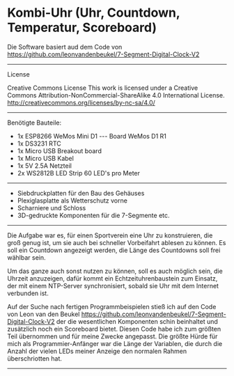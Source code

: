 # Kombi-Uhr (Uhr, Countdown, Temperatur, Scoreboard) 
Die Software basiert aud dem Code von https://github.com/leonvandenbeukel/7-Segment-Digital-Clock-V2

-----------------------------------------
License

Creative Commons License
This work is licensed under a Creative Commons Attribution-NonCommercial-ShareAlike 4.0 International License.
http://creativecommons.org/licenses/by-nc-sa/4.0/

----------------------------------------

Benötigte Bauteile:
* 1x ESP8266 WeMos Mini D1  ---  Board WeMos D1 R1
* 1x DS3231 RTC  
* 1x Micro USB Breakout board  
* 1x Micro USB Kabel
* 1x 5V 2.5A Netzteil
* 2x WS2812B LED Strip 60 LED's pro Meter
------------------------------------------
*  Siebdruckplatten für den Bau des Gehäuses
*  Plexiglasplatte als Wetterschutz vorne
*  Scharniere und Schloss
*  3D-gedruckte Komponenten für die 7-Segmente etc.

-------------------------------------------

Die Aufgabe war es, für einen Sportverein eine Uhr zu konstruieren, die groß genug ist, um sie auch bei schneller Vorbeifahrt ablesen zu können.
Es soll ein Countdown angezeigt werden, die Länge des Countdowns soll frei wählbar sein.

Um das ganze auch sonst nutzen zu können, soll es auch möglich sein, die Uhrzeit anzuzeigen, dafür kommt ein Echtzeituhrenbaustein zum Einsatz, 
der mit einem NTP-Server synchronisiert, sobald sie Uhr mit dem Internet verbunden ist.

Auf der Suche nach fertigen Programmbeispielen stieß ich auf den Code von Leon van den Beukel
https://github.com/leonvandenbeukel/7-Segment-Digital-Clock-V2
der die wesentlichen Komponenten schin beinhaltet und zusätzlich noch ein Scoreboard bietet.
Diesen Code habe ich zum größten Teil übernommen und für meine Zwecke angepasst. 
Die größte Hürde für mich als Programmier-Anfänger war die Länge der Variablen, die durch die Anzahl der vielen LEDs meiner Anzeige den normalen Rahmen überschriotten hat.

---------------------------------------------

